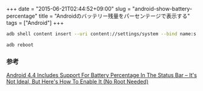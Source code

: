 +++
date = "2015-06-21T02:44:52+09:00"
slug = "android-show-battery-percentage"
title = "Androidのバッテリー残量をパーセンテージで表示する"
tags = ["Android"]
+++

```bash
adb shell content insert --uri content://settings/system --bind name:s:status_bar_show_battery_percent --bind value:i:1

adb reboot
```

<!--more-->

### 参考

[Android 4.4 Includes Support For Battery Percentage In The Status Bar – It's Not Ideal, But Here's How To Enable It (No Root Needed)](http://www.androidpolice.com/2013/11/11/android-4-4-includes-support-for-battery-percent-in-the-status-bar-its-not-ideal-but-heres-how-to-enable-it-without-root/)
